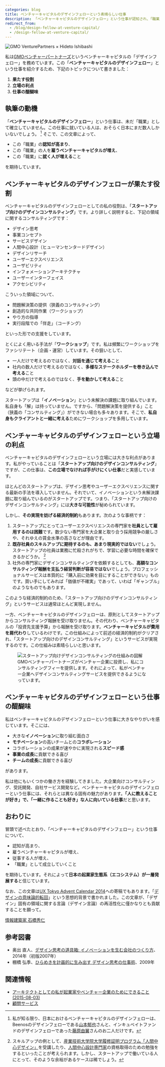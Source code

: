 ```yaml
---
categories: blog
title: ベンチャーキャピタルのデザインフェローという素晴らしい仕事
description: 「ベンチャーキャピタルのデザインフェロー」という仕事が認知され、「職業」として成立し、日本の起業家生態系が一層発展することを期待します。
redirect_from:
  - /blog/design-fellow-at-venture-capital/
  - /design-fellow-at-venture-capital/
---
```


![GMO VenturePartners × Hideto Ishibashi][0]

私は[GMOベンチャーパートナーズ][1]というベンチャーキャピタルの「デザインフェロー」を務めています。この「**ベンチャーキャピタルのデザインフェロー**」という仕事を紹介するため、下記のトピックについて書きました：

1. **果たす役割**
2. **立場の利点**
3. **仕事の醍醐味**

執筆の動機
---------------------------------------------------------

「**ベンチャーキャピタルのデザインフェロー**」という仕事は、未だ「職業」として確立していません。この仕事に就いている人は、おそらく日本にまだ数人しかいないでしょう。 [^dfellows] そこで、この文章によって、

- この「職業」の**認知が高まり**、
- この「職業」の人を**雇うベンチャーキャピタルが増え**、
- この「職業」に**就く人が増える**こと

を期待しています。

ベンチャーキャピタルのデザインフェローが果たす役割
---------------------------------------------------------

ベンチャーキャピタルのデザインフェローとしての私の役割は、「**スタートアップ向けのデザインコンサルティング**」です。より詳しく説明すると、下記の領域に関するコンサルティングです：

- デザイン思考
- 事業コンセプト
- サービスデザイン
- 人間中心設計（ヒューマンセンタードデザイン）
- デザインリサーチ
- ユーザーエクスペリエンス
- ユーザビリティ
- インフォメーションアーキテクチャ
- ユーザーインターフェイス
- アクセシビリティ

こういった領域について、

- 問題解決策の提供（狭義のコンサルティング）
- 創造的な共同作業（ワークショップ）
- やり方の指導
- 実行段階での「伴走」（コーチング）

といった形での支援をしています。

とくによく用いる手法が「**ワークショップ**」です。私は頻繁にワークショップをファシリテート（企画・運営）しています。その狙いとして、

- 一人だけで考えるのではなく、**対話を通じて考える**こと
- 社内の数人だけで考えるのではなく、**多様なステークホルダーを巻き込んで考える**こと
- 頭の中だけで考えるのではなく、**手を動かして考える**こと

などが挙げられます。

スタートアップは「**イノベーション**」という未解決の課題に取り組んでいます。私自身も「解」は持っていません。ですから、「問題解決策を提供する」こと（狭義の「コンサルティング」）ができない場合も多々あります。そこで、**私自身もクライアントと一緒に考える**ためにワークショップを多用しています。

ベンチャーキャピタルのデザインフェローという立場の利点
---------------------------------------------------------

ベンチャーキャピタルのデザインフェローという立場には大きな利点があります。私がやっていることは「**スタートアップ向けのデザインコンサルティング**」ですが、この仕事は、**この立場でなければ手がけにくい仕事**だと実感しています。

ほとんどのスタートアップは、デザイン思考やユーザーエクスペリエンスに関する最新の手法を導入していません。それでいて、イノベーションという未解決課題に取り組んでいるのがスタートアップです。つまり、「スタートアップ向けのデザインコンサルティング」には**大きな可能性**が秘められています。

しかし、**その実現を妨げる経済的制約**もあります。次のような事柄です：

1. スタートアップにとってユーザーエクスペリエンスの専門家を**社員として雇用するのは困難**です。数少ない専門家を大企業と取り合う採用競争の厳しさや、それゆえの賃金水準の高さなどが理由です。
2. **既存社員のスキルアップに期待するのも、あまり現実的ではない**でしょう。スタートアップの社員は業務に忙殺されがちで、学習に必要な時間を確保できるかどうか。 [^skillup]
3. 社外の専門家にデザインコンサルティングを依頼するとしても、**高額なコンサルティング報酬を支払う経営判断が容易ではない**でしょう。プロフェッショナルサービスは本質的に「購入前に効果を目にすることができない」ものです。買い手にしてみれば「価値が不確実」であって、いわば「ギャンブル」のようなものでもあります。

このような経済的制約のため、「スタートアップ向けのデザインコンサルティング」というサービスは通常ほとんど実現しません。

一方、ベンチャーキャピタルのデザインフェローは、原則としてスタートアップからコンサルティング報酬を受け取りません。その代わり、ベンチャーキャピタルの「投資先支援予算」から報酬を受け取ります。**ベンチャーキャピタルが費用を肩代わり**しているわけです。この仕組みによって前述の経済的制約がクリアされ、「スタートアップ向けのデザインコンサルティング」というサービスが実現するのです。この仕組みは素晴らしいと思います。

<figure>
  <img src="/images/blog/2014-12-01-design-fellow-at-venture-capital/startup-design-consulting-scheme.png" alt="スタートアップ向けデザインコンサルティングの仕組みの図解">
  <figcaption>GMOベンチャーパートナーズがベンチャー企業に投資し、私にコンサルティングフィーを提供します。それによって、私がベンチャー企業へデザインコンサルティングサービスを提供できるようになっています。</figcaption>
</figure>

ベンチャーキャピタルのデザインフェローという仕事の醍醐味
---------------------------------------------------------

私はベンチャーキャピタルのデザインフェローという仕事に大きなやりがいを感じています。そこには、

- 大きな**イノベーション**に取り組む面白さ
- **モチベーション**の高いチームとの**コラボレーション**
- コラボレーションの成果が速やかに実現される**スピード感**
- **事業の成長**に貢献できる喜び
- **チームの成長**に貢献できる喜び

があります。

私は他にもいくつかの働き方を経験してきました。大企業向けコンサルティング、受託開発、自社サービス開発など。ベンチャーキャピタルのデザインフェローという仕事には、それらとは異なる固有の魅力があります。**「人に教えることが好き」で、「一緒に作ることも好き」な人に向いている仕事**だと思います。

おわりに
---------------------------------------------------------

冒頭で述べたとおり、「ベンチャーキャピタルのデザインフェロー」という仕事について、

- 認知が高まり、
- 雇うベンチャーキャピタルが増え、
- 従事する人が増え、
- 「職業」として成立していくこと

を期待しています。それによって**日本の起業家生態系（エコシステム）が一層発展する**と信じています。

なお、この文章は[UX Tokyo Advent Calendar 2014][5]への寄稿でもあります。「[デザインの意味論的転回][6]」という思想的背景で書かれました。この文章が、「デザイン」固有の領域に関する言論（デザイン言論）の再活性化に僅かなりとも貢献することを願って。

[情報建築家 石橋秀仁][7]

参考図書
---------------------------------------------------------

- 奥出 直人、[デザイン思考の道具箱: イノベーションを生む会社のつくり方][8]、2014年（初版2007年）
- 棚橋 弘季、[ひらめきを計画的に生み出す デザイン思考の仕事術][9]、2009年


関連情報
-----------------------------

- [アーキテクトとしての私が起業家やベンチャー企業のためにできること (2015-08-03)](/blog/2015/08/03/consulting-for-startups.html)
- [顧問サービス](/about/advice.html)

[^dfellows]: 私が知る限り、日本におけるベンチャーキャピタルのデザインフェローは、Beenosのデザインフェローである[山本郁也][10]さんと、インキュベイトファンドのデザインフェローであった[藤原由翼][11]さんのお二人だけです。

[^skillup]: スキルアップの例として、[産業技術大学院大学履修証明プログラム「人間中心デザイン」][2]を受講したり、[人間中心設計専門家][3]の資格取得のための勉強をするといったことが考えられます。しかし、スタートアップで働いている人にとって、そのような余裕があるケースは稀でしょう。

[0]: /images/blog/2014-12-01-design-fellow-at-venture-capital/gmo-vp-and-ishibashi.png
[1]: http://www.gmo-vp.com/
[2]: http://aiit.ac.jp/certification_program/hcd/
[3]: http://www.hcdnet.org/certified/

[5]: http://www.adventar.org/calendars/343
[6]: http://ja.ishibashihideto.net/blog/semantic-turn/
[7]: http://ja.ishibashihideto.net/
[8]: https://www.amazon.co.jp/dp/4150503982?tag=hidetoi-22&amp;camp=1027&amp;creative=7407&amp;linkCode=as4&amp;creativeASIN=4150503982&amp;adid=1KKZ90N005DKJWWT2KW6&amp;
[9]: https://www.amazon.co.jp/dp/4534045727?tag=hidetoi-22&amp;camp=1027&amp;creative=7407&amp;linkCode=as4&amp;creativeASIN=4534045727&amp;adid=1V0ZTBMADSQHYG15ZY6V&amp;
[10]: https://twitter.com/fumya
[11]: https://twitter.com/santa0127

